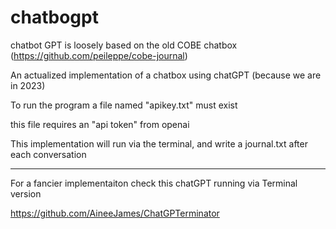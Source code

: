 # chatbogpt

chatbot GPT is loosely based on the old COBE chatbox (https://github.com/peileppe/cobe-journal)

An actualized implementation of a chatbox using chatGPT (because we are in 2023)

To run the program a file named "apikey.txt" must exist

this file requires an "api token" from openai

This implementation will run via the terminal, and write a journal.txt after each conversation

----

For a fancier implementaiton check this chatGPT running via Terminal version

https://github.com/AineeJames/ChatGPTerminator
